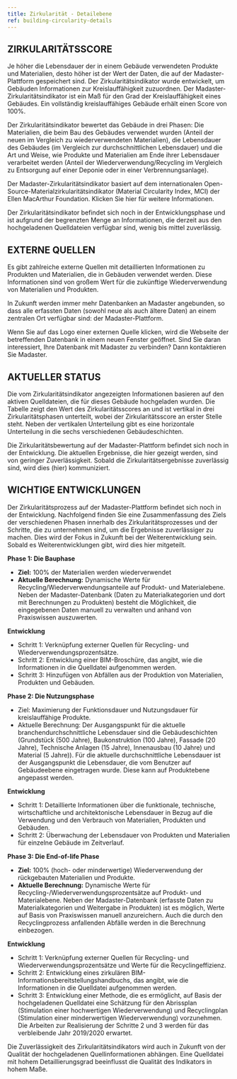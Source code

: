 ```yaml
---
title: Zirkularität - Detailebene
ref: building-circularity-details
---
```


## ZIRKULARITÄTSSCORE
Je höher die Lebensdauer der in einem Gebäude verwendeten Produkte und Materialien, desto höher ist der Wert der Daten, die auf der Madaster-Plattform gespeichert sind. Der Zirkularitätsindikator wurde entwickelt, um Gebäuden Informationen zur Kreislauffähigkeit zuzuordnen. Der Madaster-Zirkularitätsindikator ist ein Maß für den Grad der Kreislauffähigkeit eines Gebäudes. Ein vollständig kreislauffähiges Gebäude erhält einen Score von 100%.

Der Zirkularitätsindikator bewertet das Gebäude in drei Phasen: Die Materialien, die beim Bau des Gebäudes  verwendet wurden (Anteil der neuen im Vergleich zu wiederverwendeten Materialien), die Lebensdauer des Gebäudes (im Vergleich zur durchschnittlichen Lebensdauer) und die Art und Weise, wie Produkte und Materialien am Ende ihrer Lebensdauer verarbeitet werden (Anteil der Wiederverwendung/Recycling im Vergleich zu Entsorgung auf einer Deponie oder in einer Verbrennungsanlage).

Der Madaster-Zirkularitätsindikator basiert auf dem internationalen Open-Source-Materialzirkularitätsindikator (Material Circularity Index, MCI) der Ellen MacArthur Foundation. Klicken Sie hier für weitere Informationen.

Der Zirkularitätsindikator befindet sich noch in der Entwicklungsphase und ist aufgrund der begrenzten Menge an Informationen, die derzeit aus den hochgeladenen Quelldateien verfügbar sind, wenig bis mittel zuverlässig.


## EXTERNE QUELLEN
Es gibt zahlreiche externe Quellen mit detaillierten Informationen zu Produkten und Materialien, die in Gebäuden verwendet werden. Diese Informationen sind von großem Wert für die zukünftige Wiederverwendung von Materialien und Produkten.

In Zukunft werden immer mehr Datenbanken an Madaster angebunden, so dass alle erfassten Daten (sowohl neue als auch ältere Daten) an einem zentralen Ort verfügbar sind: der Madaster-Plattform.

Wenn Sie auf das Logo einer externen Quelle klicken, wird die Webseite der betreffenden Datenbank in einem neuen Fenster geöffnet. Sind Sie daran interessiert, Ihre Datenbank mit Madaster zu verbinden? Dann kontaktieren Sie Madaster.

## AKTUELLER STATUS
Die vom Zirkularitätsindikator angezeigten Informationen basieren auf den aktiven Quelldateien, die für dieses Gebäude hochgeladen wurden. Die Tabelle zeigt den Wert des Zirkularitätsscores an und ist vertikal in drei Zirkularitätsphasen unterteilt, wobei der Zirkularitätsscore an erster Stelle steht. Neben der vertikalen Unterteilung gibt es eine horizontale Unterteilung in die sechs verschiedenen Gebäudeschichten.

Die Zirkularitätsbewertung auf der Madaster-Plattform befindet sich noch in der Entwicklung. Die aktuellen Ergebnisse, die hier gezeigt werden, sind von geringer Zuverlässigkeit. Sobald die Zirkularitätsergebnisse zuverlässig sind, wird dies (hier) kommuniziert.

## WICHTIGE ENTWICKLUNGEN
Der Zirkularitätsprozess auf der Madaster-Plattform befindet sich noch in der Entwicklung. Nachfolgend finden Sie eine Zusammenfassung des Ziels der verschiedenen Phasen innerhalb des Zirkularitätsprozesses und der Schritte, die zu unternehmen sind, um die Ergebnisse zuverlässiger zu machen. Dies wird der Fokus in Zukunft bei der Weiterentwicklung sein. Sobald es Weiterentwicklungen gibt, wird dies hier mitgeteilt.

**Phase 1: Die Bauphase**
- **Ziel:** 100% der Materialien werden wiederverwendet
- **Aktuelle Berechnung:** Dynamische Werte für Recycling/Wiederverwendungsanteile auf Produkt- und Materialebene. Neben der Madaster-Datenbank (Daten zu Materialkategorien und dort mit Berechnungen zu Produkten) besteht die Möglichkeit, die eingegebenen Daten manuell zu verwalten und anhand von Praxiswissen auszuwerten.

**Entwicklung**
- Schritt 1: Verknüpfung externer Quellen für Recycling- und Wiederverwendungsprozentsätze.
- Schritt 2: Entwicklung einer BIM-Broschüre, das angibt, wie die Informationen in die Quelldatei aufgenommen werden.
- Schritt 3: Hinzufügen von Abfällen aus der Produktion von Materialien, Produkten und Gebäuden.

**Phase 2: Die Nutzungsphase**
- Ziel: Maximierung der Funktionsdauer und Nutzungsdauer für kreislauffähige Produkte.
- Aktuelle Berechnung: Der Ausgangspunkt für die aktuelle branchendurchschnittliche Lebensdauer sind die Gebäudeschichten (Grundstück (500 Jahre), Baukonstruktion (100 Jahre), Fassade (20 Jahre), Technische Anlagen (15 Jahre), Innenausbau (10 Jahre) und Material (5 Jahre)). Für die aktuelle durchschnittliche Lebensdauer ist der Ausgangspunkt die Lebensdauer, die vom Benutzer auf Gebäudeebene eingetragen wurde. Diese kann auf Produktebene angepasst werden.

**Entwicklung**
- Schritt 1: Detaillierte Informationen über die funktionale, technische, wirtschaftliche und architektonische Lebensdauer in Bezug auf die Verwendung und den Verbrauch von Materialien, Produkten und Gebäuden.
- Schritt 2: Überwachung der Lebensdauer von Produkten und Materialien für einzelne Gebäude im Zeitverlauf.

**Phase 3: Die End-of-life Phase**
- **Ziel:** 100% (hoch- oder minderwertige) Wiederverwendung der rückgebauten Materialien und Produkte.
- **Aktuelle Berechnung:** Dynamische Werte für Recycling-/Wiederverwendungsprozentsätze auf Produkt- und Materialebene. Neben der Madaster-Datenbank (erfasste Daten zu Materialkategorien und Weitergabe in Produkten) ist es möglich, Werte auf Basis von Praxiswissen manuell anzureichern. Auch die durch den Recyclingprozess anfallenden Abfälle werden in die Berechnung einbezogen.

**Entwicklung**
- Schritt 1: Verknüpfung externer Quellen für Recycling- und Wiederverwendungsprozentsätze und Werte für die Recyclingeffizienz.
- Schritt 2: Entwicklung eines zirkulären BIM-Informationsbereitstellungshandbuchs, das angibt, wie die Informationen in die Quelldatei aufgenommen werden.
- Schritt 3: Entwicklung einer Methode, die es ermöglicht, auf Basis der hochgeladenen Quelldatei eine Schätzung für den Abrissplan (Stimulation einer hochwertigen Wiederverwendung) und Recyclingplan (Stimulation einer minderwertigen Wiederverwendung) vorzunehmen. 
Die Arbeiten zur Realisierung der Schritte 2 und 3 werden für das verbleibende Jahr 2019/2020 erwartet.

Die Zuverlässigkeit des Zirkularitätsindikators wird auch in Zukunft von der Qualität der hochgeladenen Quellinformationen abhängen. Eine Quelldatei mit hohem Detaillierungsgrad beeinflusst die Qualität des Indikators in hohem Maße. 
